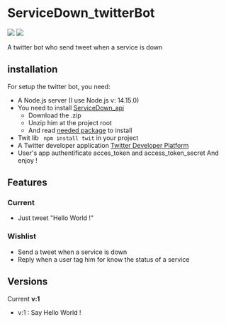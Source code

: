 # ServiceDown_twitterBot
[![](https://badgen.net/badge/Node.JS/%3E%3D%2010.16.0/green)]()  [![](https://badgen.net/badge/Twitter/API/cyan?icon=twitter)]()

A twitter bot who send tweet when a service is down

## installation
For setup the twitter bot, you need:
- A Node.js server (I use Node.js v: 14.15.0)
- You need to install [ServiceDown_api](https://github.com/BenjaminFourmaux/ServiceDown_api)
  - Download the .zip
  - Unzip him at the project root 
  - And read [needed package](https://github.com/BenjaminFourmaux/ServiceDown_api#installation) to install 
- Twit lib `` npm install twit`` in your project
- A Twitter developer application [Twitter Developer Platform](https://developer.twitter.com/)
- User's app authentificate acces_token and access_token_secret
And enjoy !

## Features
### Current
- Just tweet "Hello World !"

### Wishlist
- Send a tweet when a service is down
- Reply when a user tag him for know the status of a service 

## Versions 
Current **v:1**
- v:1 : Say Hello World !

